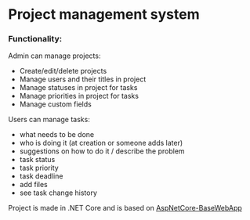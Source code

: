 # Project management system
### Functionality:

Admin can manage projects:
 * Create/edit/delete projects
 * Manage users and their titles in project
 * Manage statuses in project for tasks
 * Manage priorities in project for tasks
 * Manage custom fields

Users can manage tasks:
* what needs to be done
* who is doing it (at creation or someone adds later)
* suggestions on how to do it / describe the problem
* task status
* task priority
* task deadline
* add files
* see task change history

Project is made in .NET Core and is based on [AspNetCore-BaseWebApp](https://github.com/akaver/AspNetCore-BaseWebApp)